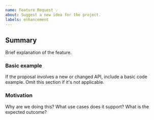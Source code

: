 ```yaml
---
name: Feature Request 💡
about: Suggest a new idea for the project.
labels: enhancement
---
```



## Summary
Brief explanation of the feature.


### Basic example
If the proposal involves a new or changed API, include a basic code example. Omit this section if it's not applicable.


### Motivation
Why are we doing this? What use cases does it support? What is the expected outcome?